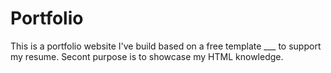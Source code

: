 # Portfolio
This is a portfolio website I've build based on a free template ___ to support my resume.
Secont purpose is to showcase my HTML knowledge. 
